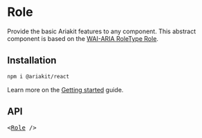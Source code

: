 # Role

<p data-description>
  Provide the basic Ariakit features to any component. This abstract component is based on the <a href="https://w3c.github.io/aria/#roletype">WAI-ARIA RoleType Role</a>.
</p>

## Installation

```sh
npm i @ariakit/react
```

Learn more on the [Getting started](/guide/getting-started) guide.

## API

<pre data-api>
&lt;<a href="/apis/role">Role</a> /&gt;
</pre>
